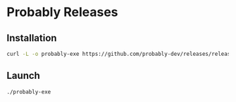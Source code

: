 # Probably Releases

## Installation

```bash
curl -L -o probably-exe https://github.com/probably-dev/releases/releases/download/0.1.0v9/probably-exe && chmod +x probably-exe
```

## Launch

```bash
./probably-exe
```
